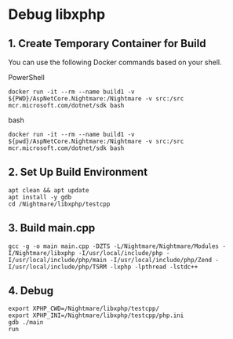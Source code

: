 # Debug libxphp

## 1. Create Temporary Container for Build
You can use the following Docker commands based on your shell.

PowerShell

	docker run -it --rm --name build1 -v ${PWD}/AspNetCore.Nightmare:/Nightmare -v src:/src mcr.microsoft.com/dotnet/sdk bash

bash

	docker run -it --rm --name build1 -v ${pwd}/AspNetCore.Nightmare:/Nightmare -v src:/src mcr.microsoft.com/dotnet/sdk bash


## 2. Set Up Build Environment

	apt clean && apt update
	apt install -y gdb
	cd /Nightmare/libxphp/testcpp


## 3. Build main.cpp

	gcc -g -o main main.cpp -DZTS -L/Nightmare/Nightmare/Modules -I/Nightmare/libxphp -I/usr/local/include/php -I/usr/local/include/php/main -I/usr/local/include/php/Zend -I/usr/local/include/php/TSRM -lxphp -lpthread -lstdc++


## 4. Debug

	export XPHP_CWD=/Nightmare/libxphp/testcpp/
	export XPHP_INI=/Nightmare/libxphp/testcpp/php.ini
	gdb ./main
	run